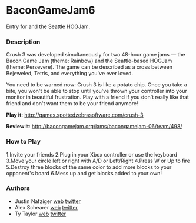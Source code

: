 BaconGameJam6
=============

Entry for  and the Seattle HOGJam.

### Description

Crush 3 was developed simultaneously for two 48-hour game jams — the Bacon Game Jam (theme: Rainbow) and the Seattle-based HOGJam (theme: Persevere). The game can be described as a cross between Bejeweled, Tetris, and everything you've ever loved.

You need to be warned now: Crush 3 is like a potato chip. Once you take a bite, you won't be able to stop until you've thrown your controller into your monitor in beautiful frustration. Play with a friend if you don't really like that friend and don't want them to be your friend anymore!

**Play it**: http://games.spottedzebrasoftware.com/crush-3

**Review it**: http://bacongamejam.org/jams/bacongamejam-06/team/498/

### How to Play
  1.Invite your friends
  2.Plug in your Xbox controller or use the keyboard
  3.Move your circle left or right with A/D or Left/Right
  4.Press W or Up to fire
  5.Destroy three blocks of the same color to add more blocks to your opponent's board
  6.Mess up and get blocks added to your own!

### Authors
  * Justin Nafziger [web](http://lordpi.wordpress.com/) [twitter](https://twitter.com/lordpi)
  * Alex Schearer [web](http://spottedzebrasoftware.com/) [twitter](https://twitter.com/zebraspotted)
  * Ty Taylor [web](http://tytaylor.info/) [twitter](https://twitter.com/imakeindiegames)
